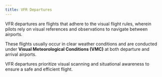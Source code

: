 ```yaml
---
title: VFR Departures 
---
```

VFR departures are flights that adhere to the visual flight rules, wherein pilots rely on visual references and observations to navigate between airports. 

These flights usually occur in clear weather conditions and are conducted under **Visual Meteorological Conditions (VMC)** at both departure and arrival airports. 

VFR departures prioritize visual scanning and situational awareness to ensure a safe and efficient flight.